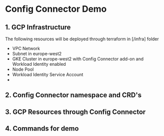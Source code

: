 # Config Connector Demo


## 1. GCP Infrastructure

The following resources will be deployed through terraform in [/infra] folder

* VPC Network
* Subnet in europe-west2
* GKE Cluster in europe-west2 with Config Connector add-on and Workload Identity
  enabled
* Node Pool
* Workload Identity Service Account
*


## 2. Config Connector namespace and CRD's


## 3. GCP Resources through Config Connector


## 4. Commands for demo




